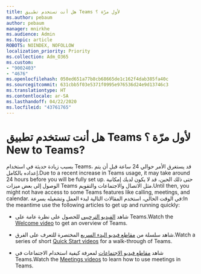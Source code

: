 ```yaml
---
title: هل أنت تستخدم تطبيق Teams لأول مرّة ؟
ms.author: pebaum
author: pebaum
manager: mnirkhe
ms.audience: Admin
ms.topic: article
ROBOTS: NOINDEX, NOFOLLOW
localization_priority: Priority
ms.collection: Adm_O365
ms.custom:
- "9002403"
- "4676"
ms.openlocfilehash: 050ed651a77b8cb68665de1c162f4dab385fa40c
ms.sourcegitcommit: 631cbb5f03e5371f0995e976536d24e9d13746c3
ms.translationtype: HT
ms.contentlocale: ar-SA
ms.lasthandoff: 04/22/2020
ms.locfileid: "43761765"
---
```

# <a name="new-to-teams"></a><span data-ttu-id="a6d1b-102">هل أنت تستخدم تطبيق Teams لأول مرّة ؟</span><span class="sxs-lookup"><span data-stu-id="a6d1b-102">New to Teams?</span></span>

<span data-ttu-id="a6d1b-103">بسبب زيادة حديثة في استخدام Teams، قد يستغرق الأمر حوالي 24 ساعة قبل أن يتم إعداده بالكامل.</span><span class="sxs-lookup"><span data-stu-id="a6d1b-103">Due to a recent increase in Teams usage, it may take around 24 hours before you will be fully set up.</span></span> <span data-ttu-id="a6d1b-104">حتى ذلك الحين، قد لا يكون لديك إمكانية الوصول إلى بعض ميزات Teams مثل الاتصال والاجتماعات والتقويم.</span><span class="sxs-lookup"><span data-stu-id="a6d1b-104">Until then, you might not have access to some Teams features like calling, meetings, and calendar.</span></span> <span data-ttu-id="a6d1b-105">في الوقت الحالي، استخدم المقالات التالية لبدء العمل وتشغيله بسرعة:</span><span class="sxs-lookup"><span data-stu-id="a6d1b-105">In the meantime use the following articles to get up and running quickly:</span></span> 

- <span data-ttu-id="a6d1b-106">شاهد [الفيديو الترحيبي](https://support.office.com/article/welcome-to-microsoft-teams-b98d533f-118e-4bae-bf44-3df2470c2b12) للحصول على نظرة عامة على Teams.</span><span class="sxs-lookup"><span data-stu-id="a6d1b-106">Watch the [Welcome video](https://support.office.com/article/welcome-to-microsoft-teams-b98d533f-118e-4bae-bf44-3df2470c2b12) to get an overview of Teams.</span></span>

- <span data-ttu-id="a6d1b-107">شاهد سلسلة من [مقاطع فيديو البدء السريع](https://support.office.com/article/video-what-is-microsoft-teams-422bf3aa-9ae8-46f1-83a2-e65720e1a34d) المختصرة للتعرف على الفرق.</span><span class="sxs-lookup"><span data-stu-id="a6d1b-107">Watch a series of short [Quick Start videos](https://support.office.com/article/video-what-is-microsoft-teams-422bf3aa-9ae8-46f1-83a2-e65720e1a34d) for a walk-through of Teams.</span></span>

- <span data-ttu-id="a6d1b-108">شاهد [مقاطع فيديو الاجتماعات](https://support.office.com/article/join-a-teams-meeting-078e9868-f1aa-4414-8bb9-ee88e9236ee4) لمعرفة كيفية استخدام الاجتماعات في Teams.</span><span class="sxs-lookup"><span data-stu-id="a6d1b-108">Watch the [Meetings videos](https://support.office.com/article/join-a-teams-meeting-078e9868-f1aa-4414-8bb9-ee88e9236ee4) to learn how to use meetings in Teams.</span></span>
